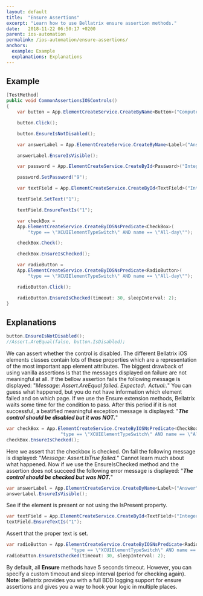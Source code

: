 ```yaml
---
layout: default
title:  "Ensure Assertions"
excerpt: "Learn how to use Bellatrix ensure assertion methods."
date:   2018-11-22 06:50:17 +0200
parent: ios-automation
permalink: /ios-automation/ensure-assertions/
anchors:
  example: Example
  explanations: Explanations
---
```

Example
-------
```csharp
[TestMethod]
public void CommonAssertionsIOSControls()
{
    var button = App.ElementCreateService.CreateByName<Button>("ComputeSumButton");

    button.Click();

    button.EnsureIsNotDisabled();

    var answerLabel = App.ElementCreateService.CreateByName<Label>("Answer");

    answerLabel.EnsureIsVisible();

    var password = App.ElementCreateService.CreateById<Password>("IntegerB");

    password.SetPassword("9");

    var textField = App.ElementCreateService.CreateById<TextField>("IntegerA");

    textField.SetText("1");

    textField.EnsureTextIs("1");

    var checkBox = 
	App.ElementCreateService.CreateByIOSNsPredicate<CheckBox>(
		"type == \"XCUIElementTypeSwitch\" AND name == \"All-day\"");

    checkBox.Check();

    checkBox.EnsureIsChecked();

    var radioButton = 
	App.ElementCreateService.CreateByIOSNsPredicate<RadioButton>(
		"type == \"XCUIElementTypeSwitch\" AND name == \"All-day\"");

    radioButton.Click();

    radioButton.EnsureIsChecked(timeout: 30, sleepInterval: 2);
}
```

Explanations
------------
```csharp
button.EnsureIsNotDisabled();
//Assert.AreEqual(false, button.IsDisabled);
```
We can assert whether the control is disabled. The different Bellatrix iOS elements classes contain lots of these properties which are a representation of the most important app element attributes. The biggest drawback of using vanilla assertions is that the messages displayed on failure are not meaningful at all. If the bellow assertion fails the following message is displayed: "*Message: Assert.AreEqual failed. Expected:<false>. Actual:<true>.*" You can guess what happened, but you do not have information which element failed and on which page. If we use the Ensure extension methods, Bellatrix waits some time for the condition to pass. After this period if it is not successful, a beatified meaningful exception message is displayed: "***The control should be disabled but it was NOT.***"
```csharp
var checkBox = App.ElementCreateService.CreateByIOSNsPredicate<CheckBox>(
					"type == \"XCUIElementTypeSwitch\" AND name == \"All-day\"");
checkBox.EnsureIsChecked();
```
Here we assert that the checkbox is checked. On fail the following message is displayed: "*Message: Assert.IsTrue failed.*" Cannot learn much about what happened. Now if we use the EnsureIsChecked method and the assertion does not succeed the following error message is displayed: "***The control should be checked but was NOT.***"
```csharp
var answerLabel = App.ElementCreateService.CreateByName<Label>("Answer");
answerLabel.EnsureIsVisible();
```
See if the element is present or not using the IsPresent property.
```csharp
var textField = App.ElementCreateService.CreateById<TextField>("IntegerA");
textField.EnsureTextIs("1");
```
Assert that the proper text is set.
```csharp
var radioButton = App.ElementCreateService.CreateByIOSNsPredicate<RadioButton>(
						"type == \"XCUIElementTypeSwitch\" AND name == \"All-day\"");
radioButton.EnsureIsChecked(timeout: 30, sleepInterval: 2);
```
By default, all **Ensure** methods have 5 seconds timeout. However, you can specify a custom timeout and sleep interval (period for checking again).
**Note**: Bellatrix provides you with a full BDD logging support for ensure assertions and gives you a way to hook your logic in multiple places.